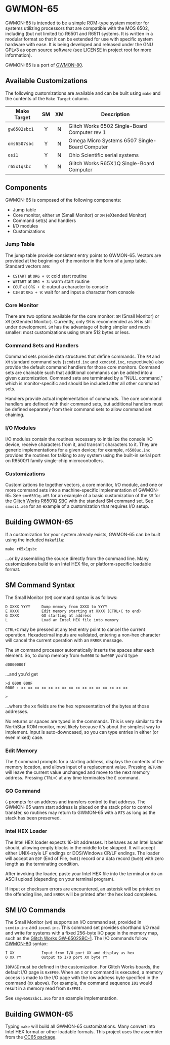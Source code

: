 GWMON-65
========

GWMON-65 is intended to be a simple ROM-type system monitor for systems utilizing processors that are compatible with the MOS 6502, including (but not limited to) R6501 and R6511 systems. It is written in a modular format so that it can be extended for use with specific system hardware with ease. It is being developed and released under the GNU GPLv3 as open source software (see LICENSE in project root for more information).

GWMON-65 is a port of [GWMON-80](https://github.com/glitchwrks/gwmon-80).

Available Customizations
------------------------

The following customizations are available and can be built using `make` and the contents of the `Make Target` column.

| Make Target | SM | XM | Description                                        |
|-------------|:--:|:--:|----------------------------------------------------|
| `gw6502sbc1`| Y  | N  | Glitch Works 6502 Single-Board Computer rev 1      |
| `oms6507sbc`| Y  | N  | Omega Micro Systems 6507 Single-Board Computer     |
| `osi1`      | Y  | N  | Ohio Scientific serial systems                     |
| `r65x1qsbc` | Y  | N  | Glitch Works R65X1Q Single-Board Computer          |

Components
----------

GWMON-65 is composed of the following components:

* Jump table
* Core monitor, either `SM` (Small Monitor) or `XM` (eXtended Monitor)
* Command set(s) and handlers
* I/O modules
* Customizations

### Jump Table

The jump table provide consistent entry points to GWMON-65. Vectors are provided at the beginning of the monitor in the form of a jump table. Standard vectors are:

* `CSTART` at `ORG + 0`: cold start routine
* `WSTART` at `ORG + 3`: warm start routine
* `COUT` at `ORG + 6`: output a character to console
* `CIN` at `ORG + 9`: wait for and input a character from console

### Core Monitor

There are two options available for the core monitor: `SM` (Small Monitor) or `XM` (eXtended Monitor). Currently, only `SM` is recommended as `XM` is still under development. `SM` has the advantage of being simpler and much smaller: most customizations using `SM` are 512 bytes or less.

### Command Sets and Handlers

Command sets provide data structures that define commands. The `SM` and `XM` standard command sets (`scmdstd.inc` and `xcmdstd.inc`, respectively) also provide the default command handlers for those core monitors. Command sets are chainable such that additional commands can be added into a given customization. Command sets are terminated by a "NULL command," which is monitor-specific and should be included after all other command sets.

Handlers provide actual implementation of commands. The core command handlers are defined with their command sets, but additional handlers must be defined separately from their command sets to allow command set chaining.

### I/O Modules

I/O modules contain the routines necessary to initialize the console I/O device, receive characters from it, and transmit characters to it. They are generic implementations for a given device; for example, `r6500uc.inc` provides the routines for talking to any system using the built-in serial port on R6500/1 family single-chip microcontrollers.

### Customizations

Customizations tie together vectors, a core monitor, I/O module, and one or more command sets into a machine-specific implementation of GWMON-65. See `smr6501q.a65` for an example of a basic customization of the `SM` for the [Glitch Works R6501Q SBC](https://www.tindie.com/products/glitchwrks/glitch-works-r6501qr6511q-single-board-computer/) with the standard SM command set. See `smosi1.a65` for an example of a customization that requires I/O setup.

Building GWMON-65
-----------------

If a customization for your system already exists, GWMON-65 can be built using the included `Makefile`:

    make r65x1qsbc

...or by assembling the source directly from the command line. Many customizations build to an Intel HEX file, or platform-specific loadable format.

SM Command Syntax
-----------------

The Small Monitor (`SM`) command syntax is as follows:

    D XXXX YYYY     Dump memory from XXXX to YYYY
    E XXXX          Edit memory starting at XXXX (CTRL+C to end)
    G XXXX          GO starting at address 
    L               Load an Intel HEX file into memory

`CTRL+C` may be pressed at any text entry point to cancel the current operation. Hexadecimal inputs are validated, entering a non-hex character will cancel the current operation with an `ERROR` message.

The `SM` command processor automatically inserts the spaces after each element. So, to dump memory from `0x0000` to `0x000F` you'd type

    d0000000f

...and you'd get

    >d 0000 000F
    0000 : xx xx xx xx xx xx xx xx xx xx xx xx xx xx xx xx
    
    >

...where the xx fields are the hex representation of the bytes at those addresses.

No returns or spaces are typed in the commands. This is very similar to the NorthStar ROM monitor, most likely because it's about the simplest way to implement. Input is auto-downcased, so you can type entries in either (or even mixed) case.

### Edit Memory

The `E` command prompts for a starting address, displays the contents of the memory location, and allows input of a replacement value. Pressing `RETURN` will leave the current value unchanged and move to the next memory address. Pressing `CTRL+C` at any time terminates the `E` command.

### GO Command

`G` prompts for an address and transfers control to that address. The GWMON-65 warm start address is placed on the stack prior to control transfer, so routines may return to GWMON-65 with a `RTS` as long as the stack has been preserved.

### Intel HEX Loader

The Intel HEX loader expects 16-bit addresses. It behaves as an Intel loader should, allowing empty blocks in the middle to be skipped. It will accept either UNIX-style LF endings or DOS/Windows CR/LF endings. The loader will accept an `EOF` (End of File, `0x01`) record or a data record (`0x00`) with zero length as the terminating condition.

After invoking the loader, paste your Intel HEX file into the terminal or do an ASCII upload (depending on your terminal program).

If input or checksum errors are encountered, an asterisk will be printed on the offending line, and `ERROR` will be printed after the hex load completes.

SM I/O Commands
---------------

The Small Monitor (`SM`) supports an I/O command set, provided in `scmdio.inc` and `iocmd.inc`. This command set provides shorthand I/O read and write for systems with a fixed 256-byte I/O page in the memory map, such as the [Glitch Works GW-6502SBC-1](https://www.tindie.com/products/glitchwrks/glitch-works-6502-single-board-computer/). The I/O commands follow [GWMON-80](https://github.com/glitchwrks/gwmon-80) syntax:

    I XX            Input from I/O port XX and display as hex
    O XX YY         Output to I/O port XX byte YY

`IOPAGE` must be defined in the customization. For Glitch Works boards, the default I/O page is `0xEF00`. When an `I` or `O` command is executed, a memory access is made to the I/O page with the low address byte specified in the command (`XX` above). For example, the command sequence `I01` would result in a memory read from `0xEF01`.

See `smgw6502sbc1.a65` for an example implementation.

Building GWMON-65
-----------------

Typing `make` will build all GWMON-65 customizations. Many convert into Intel HEX format or other loadable formats. This project uses the assembler from the [CC65 package](https://cc65.github.io/).
